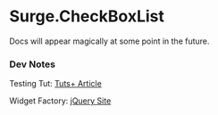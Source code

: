 # Surge.CheckBoxList

Docs will appear magically at some point in the future.


### Dev Notes

Testing Tut: [Tuts+ Article](http://code.tutsplus.com/tutorials/testing-in-nodejs--net-35018)

Widget Factory: [jQuery Site](http://learn.jquery.com/jquery-ui/widget-factory/)